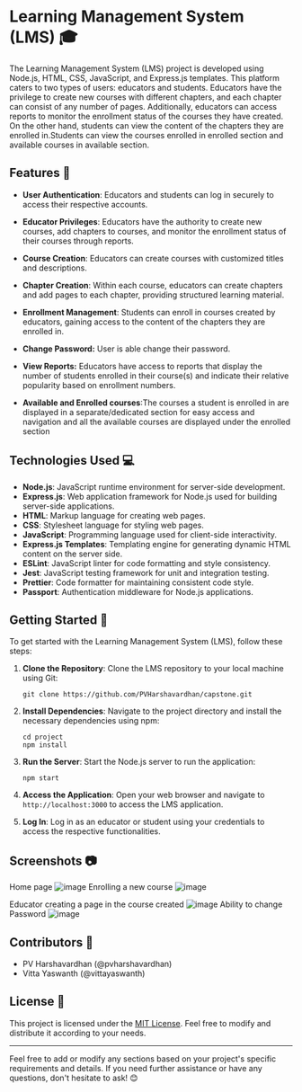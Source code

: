 # Learning Management System (LMS) 🎓

The Learning Management System (LMS) project is developed using Node.js, HTML, CSS, JavaScript, and Express.js templates. This platform caters to two types of users: educators and students. Educators have the privilege to create new courses with different chapters, and each chapter can consist of any number of pages. Additionally, educators can access reports to monitor the enrollment status of the courses they have created. On the other hand, students can view the content of the chapters they are enrolled in.Students can view the courses enrolled in enrolled section and available courses in available section.

## Features 🔧

- **User Authentication**: Educators and students can log in securely to access their respective accounts.

- **Educator Privileges**: Educators have the authority to create new courses, add chapters to courses, and monitor the enrollment status of their courses through reports.

- **Course Creation**: Educators can create courses with customized titles and descriptions.

- **Chapter Creation**: Within each course, educators can create chapters and add pages to each chapter, providing structured learning material.

- **Enrollment Management**: Students can enroll in courses created by educators, gaining access to the content of the chapters they are enrolled in.
  
- **Change Password:**  User is able change their password.
  
- **View Reports:**  Educators have access to reports that display the number of students enrolled in their course(s) and indicate their relative popularity based on enrollment numbers.
  
- **Available and Enrolled courses**:The courses a student is enrolled in are displayed in a separate/dedicated section for easy access and navigation and all the available courses are displayed under the enrolled section

## Technologies Used 💻

- **Node.js**: JavaScript runtime environment for server-side development.
- **Express.js**: Web application framework for Node.js used for building server-side applications.
- **HTML**: Markup language for creating web pages.
- **CSS**: Stylesheet language for styling web pages.
- **JavaScript**: Programming language used for client-side interactivity.
- **Express.js Templates**: Templating engine for generating dynamic HTML content on the server side.
- **ESLint**: JavaScript linter for code formatting and style consistency.
- **Jest**: JavaScript testing framework for unit and integration testing.
- **Prettier**: Code formatter for maintaining consistent code style.
- **Passport**: Authentication middleware for Node.js applications.

## Getting Started 🚀

To get started with the Learning Management System (LMS), follow these steps:

1. **Clone the Repository**: Clone the LMS repository to your local machine using Git:
    ```
    git clone https://github.com/PVHarshavardhan/capstone.git
    ```

2. **Install Dependencies**: Navigate to the project directory and install the necessary dependencies using npm:
    ```
    cd project
    npm install
    ```

3. **Run the Server**: Start the Node.js server to run the application:
    ```
    npm start
    ```

4. **Access the Application**: Open your web browser and navigate to `http://localhost:3000` to access the LMS application.

5. **Log In**: Log in as an educator or student using your credentials to access the respective functionalities.

## Screenshots 📷
Home page
![image](https://github.com/PVHarshavardhan/ConnectSphere/assets/131582089/b688398f-6372-4860-a285-a93ab78859a8)
Enrolling a new course
![image](https://github.com/PVHarshavardhan/ConnectSphere/assets/131582089/47857afa-2c58-4a2c-92b2-e769c98ab194)

Educator creating a page in the course created
![image](https://github.com/PVHarshavardhan/ConnectSphere/assets/131582089/b396e1ea-97ad-4dec-b1fb-9da55737abc7)
Ability to change Password
![image](https://github.com/PVHarshavardhan/ConnectSphere/assets/131582089/33480ef8-cf33-401e-84b8-b8b0b3e971f3)







## Contributors 👥
- PV Harshavardhan (@pvharshavardhan)
- Vitta Yaswanth (@vittayaswanth)


## License 📜

This project is licensed under the [MIT License](LICENSE). Feel free to modify and distribute it according to your needs.

---
Feel free to add or modify any sections based on your project's specific requirements and details. If you need further assistance or have any questions, don't hesitate to ask! 😊
